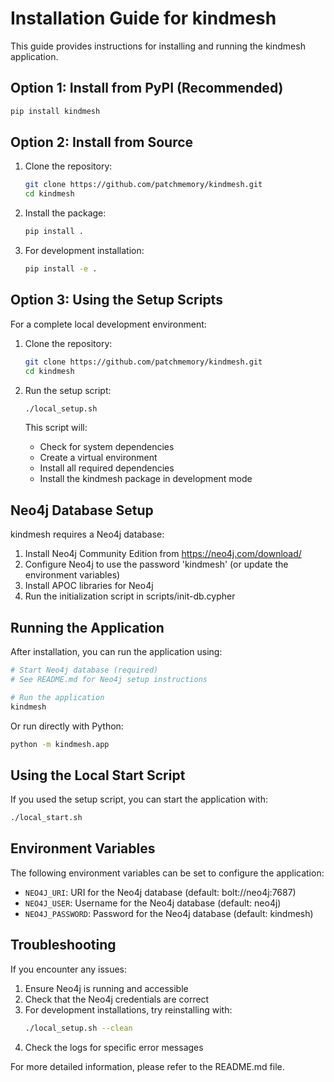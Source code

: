 # Installation Guide for kindmesh

This guide provides instructions for installing and running the kindmesh application.

## Option 1: Install from PyPI (Recommended)

```bash
pip install kindmesh
```

## Option 2: Install from Source

1. Clone the repository:
   ```bash
   git clone https://github.com/patchmemory/kindmesh.git
   cd kindmesh
   ```

2. Install the package:
   ```bash
   pip install .
   ```

3. For development installation:
   ```bash
   pip install -e .
   ```

## Option 3: Using the Setup Scripts

For a complete local development environment:

1. Clone the repository:
   ```bash
   git clone https://github.com/patchmemory/kindmesh.git
   cd kindmesh
   ```

2. Run the setup script:
   ```bash
   ./local_setup.sh
   ```
   
   This script will:
   - Check for system dependencies
   - Create a virtual environment
   - Install all required dependencies
   - Install the kindmesh package in development mode

## Neo4j Database Setup

kindmesh requires a Neo4j database:

1. Install Neo4j Community Edition from https://neo4j.com/download/
2. Configure Neo4j to use the password 'kindmesh' (or update the environment variables)
3. Install APOC libraries for Neo4j
4. Run the initialization script in scripts/init-db.cypher

## Running the Application

After installation, you can run the application using:

```bash
# Start Neo4j database (required)
# See README.md for Neo4j setup instructions

# Run the application
kindmesh
```

Or run directly with Python:

```bash
python -m kindmesh.app
```

## Using the Local Start Script

If you used the setup script, you can start the application with:

```bash
./local_start.sh
```

## Environment Variables

The following environment variables can be set to configure the application:

- `NEO4J_URI`: URI for the Neo4j database (default: bolt://neo4j:7687)
- `NEO4J_USER`: Username for the Neo4j database (default: neo4j)
- `NEO4J_PASSWORD`: Password for the Neo4j database (default: kindmesh)

## Troubleshooting

If you encounter any issues:

1. Ensure Neo4j is running and accessible
2. Check that the Neo4j credentials are correct
3. For development installations, try reinstalling with:
   ```bash
   ./local_setup.sh --clean
   ```
4. Check the logs for specific error messages

For more detailed information, please refer to the README.md file.